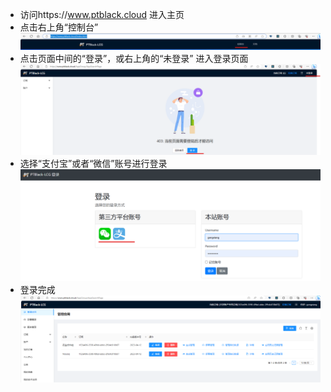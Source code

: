 - 访问https://www.ptblack.cloud 进入主页
- 点击右上角“控制台” ![](kongzhitai.png)
- 点击页面中间的“登录”，或右上角的“未登录” 进入登录页面 ![](gotologin.png)
- 选择“支付宝”或者“微信”账号进行登录 ![](login.png)
- 登录完成 ![](logincomplate.png)